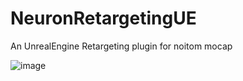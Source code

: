 # NeuronRetargetingUE
An UnrealEngine Retargeting plugin for noitom mocap

![image](https://user-images.githubusercontent.com/2877762/189868960-03788d9d-b07d-495a-9ed7-f644e161a4f5.png)
